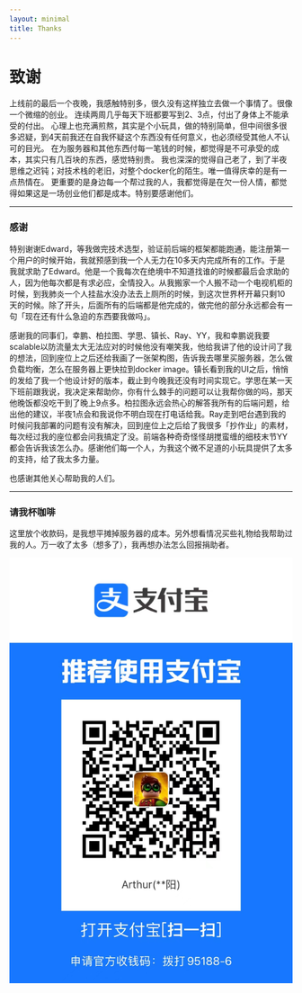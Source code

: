 ```yaml
---
layout: minimal
title: Thanks
---
```


# 致谢


上线前的最后一个夜晚，我感触特别多，很久没有这样独立去做一个事情了。很像一个微缩的创业。
连续两周几乎每天下班都要写到2、3点，付出了身体上不能承受的付出。
心理上也充满煎熬，其实是个小玩具，做的特别简单，但中间很多很多迟疑，到4天前我还在自我怀疑这个东西没有任何意义，也必须经受其他人不认可的目光。
在为服务器和其他东西付每一笔钱的时候，都觉得是不可承受的成本，其实只有几百块的东西，感觉特别贵。
我也深深的觉得自己老了，到了半夜思维之迟钝；对技术栈的老旧，对整个docker化的陌生。唯一值得庆幸的是有一点热情在。
更重要的是身边每一个帮过我的人，我都觉得是在欠一份人情，都觉得如果这是一场创业他们都是成本。特别要感谢他们。

----

### 感谢

特别谢谢Edward，等我做完技术选型，验证前后端的框架都能跑通，能注册第一个用户的时候开始，我就预感到我一个人无力在10多天内完成所有的工作。于是我就求助了Edward。他是一个我每次在绝境中不知道找谁的时候都最后会求助的人，因为他每次都是有求必应，全情投入。从我搬家一个人搬不动一个电视机柜的时候，到我肺炎一个人挂盐水没办法去上厕所的时候，到这次世界杯开幕只剩10天的时候。除了开头，后面所有的后端都是他完成的，做完他的部分永远都会有一句「现在还有什么急迫的东西要我做吗」。

感谢我的同事们，幸鹏、柏拉图、学思、镇长、Ray、YY，我和幸鹏说我要scalable以防流量太大无法应对的时候他没有嘲笑我，他给我讲了他的设计问了我的想法，回到座位上之后还给我画了一张架构图，告诉我去哪里买服务器，怎么做负载均衡，怎么在服务器上更快拉到docker image。镇长看到我的UI之后，悄悄的发给了我一个他设计好的版本，截止到今晚我还没有时间实现它。学思在某一天下班前跟我说，我决定来帮助你，你有什么棘手的问题可以让我帮你做的吗，那天他晚饭都没吃干到了晚上9点多。柏拉图永远会热心的解答我所有的后端问题，给出他的建议，半夜1点会和我说你不明白现在打电话给我。Ray走到吧台遇到我的时候问我部署的问题有没有解决，回到座位上之后给了我很多「抄作业」的素材，每次经过我的座位都会问我搞定了没。前端各种奇奇怪怪胡搅蛮缠的细枝末节YY都会告诉我该怎么办。感谢他们每一个人，为我这个微不足道的小玩具提供了太多的支持，给了我太多力量。

也感谢其他关心帮助我的人们。

----

### 请我杯咖啡

这里放个收款码，是我想平摊掉服务器的成本。另外想看情况买些礼物给我帮助过我的人。万一收了太多（想多了），我再想办法怎么回报捐助者。


![](/images/uploads/jekyll/alialiali.jpg)

